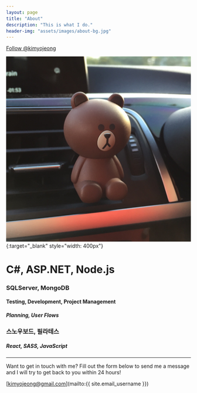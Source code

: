 ```yaml
---
layout: page
title: "About"
description: "This is what I do."
header-img: "assets/images/about-bg.jpg"
---
```


<!-- Place this tag where you want the button to render. -->
<a class="github-button" href="https://github.com/kimyojeong" data-size="large" aria-label="Follow @kimyojeong on GitHub">Follow @kimyojeong</a>
<!-- Place this tag in your head or just before your close body tag. -->
<script async defer src="https://buttons.github.io/buttons.js"></script>

![alt text](/assets/images/profile1.jpg "The Botfather."){:target="_blank" style="width: 400px"}

# C\#, ASP.NET, Node.js
### SQLServer, MongoDB
#### Testing, Development, Project Management
##### Planning, User Flows
### 스노우보드, 필라테스
##### React, SASS, JavaScript

<div id="profile" data-json="{'baseUrl': '{{ site.url }}', 'author': {
    'name': '{{ site.author.name }}',
    'thumbnail': '{{ "/assets/images/profile.jpg" | prepend: site.baseurl }}',
    'description': '{{ site.description }}',
    'rss': '{{ "/feed.xml" | prepend: site.baseurl }}',
    'twitter': '{{ site.twitter_username }}',
    'facebook': '{{ site.facebook_username }}',
    'github': '{{ site.github_username }}',
    'email': '{{ site.email_username }}'
}}"></div>

---

Want to get in touch with me? Fill out the form below to send me a message and I will try to get back to you within 24 hours!

[kimyojeong@gmail.com](mailto:{{ site.email_username }})
